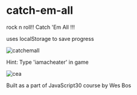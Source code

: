 # catch-em-all
rock n roll!!
Catch 'Em All !!!

uses localStorage to save progress


![catchemall](https://user-images.githubusercontent.com/39847281/42958152-6c3cf4f4-8ba2-11e8-8443-221f54adc9bc.JPG)

Hint: Type 'iamacheater' in game

![cea](https://user-images.githubusercontent.com/39847281/43388507-f4d61d38-9406-11e8-9e87-b14f4100a14a.JPG)


Built as a part of JavaScript30 course by Wes Bos

